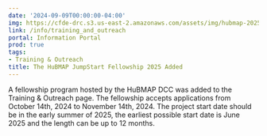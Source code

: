 ```yaml
---
date: '2024-09-09T00:00:00-04:00'
img: https://cfde-drc.s3.us-east-2.amazonaws.com/assets/img/hubmap-2025-fellow.png
link: /info/training_and_outreach
portal: Information Portal
prod: true
tags:
- Training & Outreach
title: The HuBMAP JumpStart Fellowship 2025 Added
---
```

A fellowship program hosted by the HuBMAP DCC was added to the Training & Outreach page. The fellowship accepts applications from October 14th, 2024 to November 14th, 2024. The project start date should be in the early summer of 2025, the earliest possible start date is June 2025 and the length can be up to 12 months.